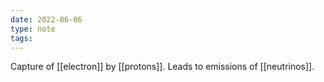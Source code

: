 ```yaml
---
date: 2022-06-06
type: note
tags: 
---
```


Capture of [[electron]] by [[protons]]. Leads to emissions of [[neutrinos]].
